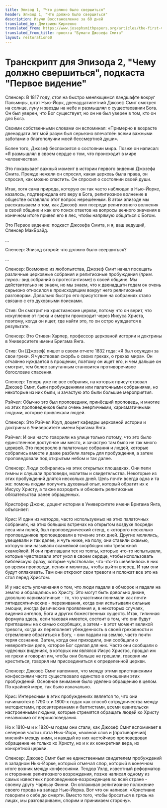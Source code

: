 ```yaml
---
title: Эпизод 1, "Что должно было свершиться"
header: Эпизод 1, "Что должно было свершиться"
description: Изучи Восстановление за 60 дней
translated_by: Дмитрием Кириенко
translated_from: https://www.josephsmithpapers.org/articles/the-first-vision-podcast-episode-2-transcript
translated_from_title: проекта "Бумаги Джозефа Смита"
layout: restoration60
---
```


# Транскрипт для Эпизода 2, "Чему должно свершиться", подкаста "Первое видение"

Спенсер: В 1817 году, стоя на быстро меняющемся ландшафте вокруг Пальмиры, штат Нью-Йорк, двенадцатилетний Джозеф Смит смотрел на солнце, луну и звезды на небе и размышлял о существовании Бога. Он был уверен, что Бог существует, но он не был уверен в том, кто он для Бога.

Своими собственными словами он вспоминал: «Примерно в возрасте двенадцати лет мой разум был серьезно впечатлён всеми важными заботами о благополучии моей бессмертной души».

Более того, Джозеф беспокоится о состоянии мира. Позже он написал: «Я размышлял в своем сердце о том, что происходит в мире человечества».

Это показывает важный момент в истории первого видения Джозефа Смита. Прежде нежели он спросил, какая церковь была права, он спросил, как можно спастить. Он спросил о состоянии своей души.

Итак, хотя сама природа, которую он так часто наблюдал в Нью-Йорке, казалось, подтверждала его веру в Бога, религиозное волнение в обществе оставляло этот вопрос нерешённым. В этом эпизоде ​​мы рассказываем о том, как Джозеф жил посреди религиозного волнения в своей общине и как его поиск ответов на вопросы вечного значения в конечном итоге привел его в лес, чтобы напрямую общаться с Богом.

Это Первое видение: подкаст Джозефа Смита, и я, ваш ведущий, Спенсер МакБрайд.

...

Спенсер: Эпизод второй: что должно было свершиться?

...

Спенсер: Возможно из любопытства, Джозеф Смит начал посещать различные церковные собрания и религиозные пробуждения (_прим. перев.:_ вид собраний в протестантизме) в своей общине. Мы действительно не знаем, но мы знаем, что к двенадцати годам он очень серьезно относился к происходящим вокруг него религиозным разговорам. Довольно быстро его присутствие на собраниях стало связано с его духовными поисками.

Стив: Он смотрит на христианские церкви, потому что он верит, что искупление от греха и смерти происходит через Иисуса Христа, поэтому, когда он ищет, где найти это, то он остро нуждается в результате.

Спенсер: Это Стивен Харпер, профессор церковной истории и доктрины в Университете имени Бригама Янга.

Стив: Он [Джозеф] пишет в своем отчете 1832 года: «Я был осужден за свои грехи. Я чувствовал скорбь о своих грехах, о грехах мира». Он отчаянно нуждается в прощении, поэтому он ищет его, и чем дальше он смотрит, тем более запутанным становится противоречивое богословие спасения.

Спенсер: Теперь уже не все собрания, на которых присутствовал Джозеф Смит, были пробуждениями или палаточными собраниями, но некоторые из них были, и зачастую это были большие мероприятия.

Рэйчел: Обычно это был проповедник, принёсший проповедь, и многие из этих проповедников были очень энергичными, харизматичными людьми, которые привлекали людей.

Спенсер: Это Рэйчел Коуп, доцент кафедры церковной истории и доктрины в Университете имени Бригама Янга.

Рэйчел: И они часто говорили на улице только потому, что это было единственное доступное им место, и зачастую там было не так много церквей. Это переросло в палаточные собрания и людей, которые собрались вместе и даже разбили лагерь для пробуждения, а затем проповедовали под открытым небом и так далее.

Спенсер: Люди собирались на этих открытых площадках. Они пели гимны и слушали проповеди, молитвы и свидетельства. Некоторые из этих пробуждений длятся несколько дней. Цель почти всегда одна и та же: помочь людям получить духовный опыт, который обратит их к Иисусу Христу, а также возродить и обновить религиозные обязательства ранее обращенных.

Кристофер Джонс, доцент истории в Университете имени Бригама Янга, объясняет:

Крис: И один из методов, часто используемых на этих палаточных собраниях, на этих больших встречах на открытом воздухе посреди леса или полей, был проповеднический стенд, с которого несколько проповедников проповедовали в течение этих дней. Другие молились, увещевали и так далее, и чуть ниже, на полу, они ставили скамью, которую они называли скамейкой скорбящих или тревожной скамейкой. И они приглашали тех из толпы, которые что-то испытывали, которые чувствовали этот укол в своем сердце, чтобы использовать библейскую фразу, которые чувствовали, что что-то шевелилось в них во время проповеди, пения и молитвы, чтобы выйти вперед. И там они будут оплакивать. Там они откроют свои тревоги и положат все это на стол перед Христом.

И у нас есть упоминания о том, что люди падали в обморок и падали на землю и обращались ко Христу. Это могут быть довольно дикие, довольно харизматичные - то, что участники понимали как почти пятидесятнические - переживания, когда они испытывали сильные эмоции, иногда физические проявления и, в некоторых случаях, видения ангелов, Бога и других божественных существ. Итак, типичная формула здесь, если таковая имеется, состоит в том, что они будут приглашены на скамью скорбящих, а затем - в этот момент великой тревоги, когда их переполняет убежденность в своей греховности и стремление обратиться к Богу, - они падали на землю, часто почти теряя сознание. Затем, когда они приходили, они сообщали о невероятном деле, которое Бог сделал для них. Часто они сообщали о чудесных видениях, в которых им являлся Иисус Христос, прощал им их грехи и говорил им, чтобы они больше не грешили, говорил им креститься, говорил им присоединиться к определенной церкви.

Спенсер: Джозеф Смит напомнил, что между этими христианскими конфессиями часто существовало единство в отношении этих пробуждений. Основное внимание было уделено обращению в целом. По крайней мере, так было изначально.

Крис: Интересным в этих пробуждениях является то, что они начинаются в 1790-х и 1800-х годах как способ сотрудничества между методистами, пресвитерианами и баптистами, всеми евангельски настроенными людьми, которые стремятся обращать людей ко Христу независимо от вероисповедания.

Но к 1810-м и к 1820-м годам они стали, как Джозеф Смит вспоминает в северной части штата Нью-Йорк, «войной слов и [противоречий] мнений» между ними, и каждый из них настойчиво проповедовал обращение не только ко Христу, но и к их конкретная вера, их конкретной церкви.

Спенсер: Джозеф Смит был не единственным свидетелем пробуждений в западном Нью-Йорке, который отмечал спор, который в конечном итоге возник между конфессиями. Теодор Уэлд, известный реформатор и сторонник религиозного возрождения, позже написал одному из самых известных проповедников-возрожденцев во всей стране - своему другу Чарльзу Финни. Он оплакивал религиозное положение своего города на западе Нью-Йорка. Вот что он написал: «Христиане говорили о себе до смерти. Вместо того, чтобы бросаться в грязь на лицах, мы разговариваем, спорим и принимаем сторону».